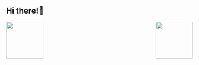 ## Hi there!👋

<img align="left" height="100" src="https://cdn.jsdelivr.net/gh/Pi3-l22/pico_rep/img/wave_hand.gif">
<img align="right" height="100" src="https://cdn.jsdelivr.net/gh/Pi3-l22/pico_rep/img/hithere.png">

<!--
**Pi3-l22/Pi3-l22** is a ✨ _special_ ✨ repository because its `README.md` (this file) appears on your GitHub profile.

Here are some ideas to get you started:

- 🔭 I’m currently working on ...
- 🌱 I’m currently learning ...
- 👯 I’m looking to collaborate on ...
- 🤔 I’m looking for help with ...
- 💬 Ask me about ...
- 📫 How to reach me: ...
- 😄 Pronouns: ...
- ⚡ Fun fact: ...
-->
